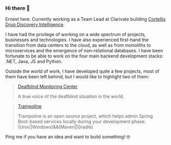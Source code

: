 ### Hi there 👋

Ernest here. Currently working as a Team Lead at Clarivate building [Cortellis Drug Discovery Intelligence][cddi].

I have had the privilege of working on a wide spectrum of projects, businesses and technologies. I have also experienced first-hand the transition from data centers to the cloud, as well as from monoliths to microservices and the emergence of non-relational databases. I have been fortunate to be able to work on the four main backend development stacks: .NET, Java, JS and Python.

Outside the world of work, I have developed quite a few projects, most of them have been left behind, but I would like to highlight two of them:

> [Deafblind Monitoring Center][dmc]
>  
> A true voice of the deafblind situation in the world.
  
>[Trampoline][trampoline]
>
> Trampoline is an open source project, which helps admin Spring Boot-based services locally during your development phase.
>(Unix||Windows)&&(Maven||Gradle)

Ping me if you have an idea and want to build something! 🤓

[cddi]: <http://cortellis.com/drugdiscovery/home>
[dmc]: <http://deafblindmonitoring.eu>
[trampoline]: <https://github.com/ErnestOrt/Trampoline>
